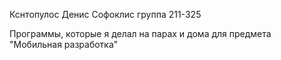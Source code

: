 Кснтопулос Денис Софоклис
группа 211-325 

Программы, которые я делал на парах и дома для предмета "Мобильная разработка"
